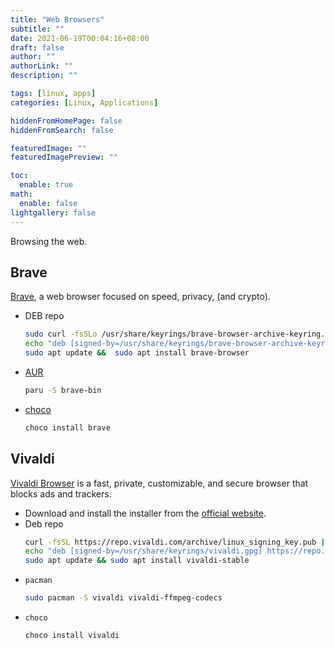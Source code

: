 ```yaml
---
title: "Web Browsers"
subtitle: ""
date: 2021-06-19T00:04:16+08:00
draft: false
author: ""
authorLink: ""
description: ""

tags: [linux, apps]
categories: [Linux, Applications]

hiddenFromHomePage: false
hiddenFromSearch: false

featuredImage: ""
featuredImagePreview: ""

toc:
  enable: true
math:
  enable: false
lightgallery: false
---
```


Browsing the web.

<!--more-->

## Brave

[Brave](https://brave.com/), a web browser focused on speed, privacy, (and crypto).

- DEB repo
  ```bash
  sudo curl -fsSLo /usr/share/keyrings/brave-browser-archive-keyring.gpg https://brave-browser-apt-release.s3.brave.com/brave-browser-archive-keyring.gpg
  echo "deb [signed-by=/usr/share/keyrings/brave-browser-archive-keyring.gpg arch=amd64] https://brave-browser-apt-release.s3.brave.com/ stable main" | sudo tee /etc/apt/sources.list.d/brave-browser-release.list
  sudo apt update &&  sudo apt install brave-browser
  ```
- [AUR](https://aur.archlinux.org/packages/brave-bin/)
  ```bash
  paru -S brave-bin
  ```
- [choco](https://community.chocolatey.org/packages/brave)
  ```bash
  choco install brave
  ```

## Vivaldi

[Vivaldi Browser](https://vivaldi.com/) is a fast, private, customizable, and secure browser that blocks ads and trackers.

- Download and install the installer from the [official website](https://vivaldi.com/).
- Deb repo
  ```bash
  curl -fsSL https://repo.vivaldi.com/archive/linux_signing_key.pub | sudo gpg --dearmor -o /usr/share/keyrings/vivaldi.gpg
  echo "deb [signed-by=/usr/share/keyrings/vivaldi.gpg] https://repo.vivaldi.com/archive/deb/ stable main" | sudo tee /etc/apt/sources.list.d/vivaldi.list > /dev/null
  sudo apt update && sudo apt install vivaldi-stable
  ```
- `pacman`
  ```bash
  sudo pacman -S vivaldi vivaldi-ffmpeg-codecs
  ```
- `choco`
  ```bash
  choco install vivaldi
  ```
